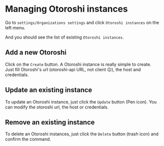 # Managing Otoroshi instances

Go to `settings/Organizations settings` and click `Otoroshi instances` on the left menu.

And you should see the list of existing `Otoroshi instances`.

## Add a new Otoroshi

Click on the `Create` button.
A Otoroshi instance is really simple to create. Just fill Otoroshi's url (otoroshi-api URL, not client 😉), the host and credentials.

## Update an existing instance

To update an Otoroshi instance, just click the `Update` button (Pen icon). You can modify the otoroshi url, the host or credentials.

## Remove an existing instance

To delete an Otoroshi instances, just click the `Delete` button (trash icon) and confirm the command.